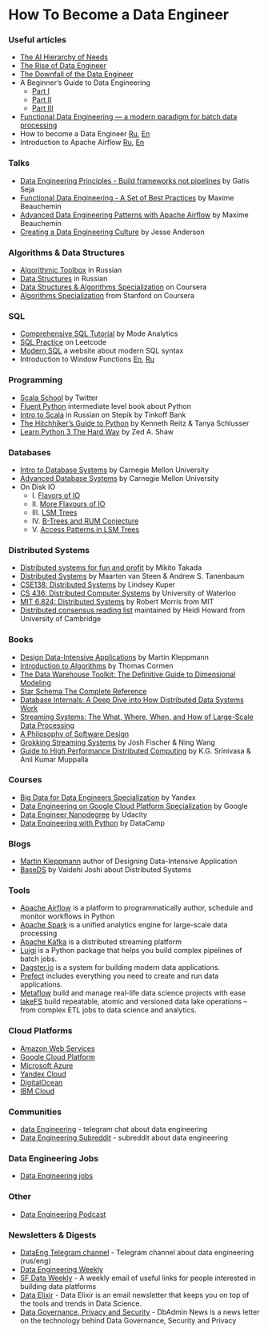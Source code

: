 # How To Become a Data Engineer

### Useful articles
- [The AI Hierarchy of Needs](https://hackernoon.com/the-ai-hierarchy-of-needs-18f111fcc007)
- [The Rise of Data Engineer](https://medium.freecodecamp.org/the-rise-of-the-data-engineer-91be18f1e603)
- [The Downfall of the Data Engineer](https://medium.com/@maximebeauchemin/the-downfall-of-the-data-engineer-5bfb701e5d6b)
- A Beginner’s Guide to Data Engineering
  - [Part I](https://medium.com/@rchang/a-beginners-guide-to-data-engineering-part-i-4227c5c457d7)
  - [Part II](https://medium.com/@rchang/a-beginners-guide-to-data-engineering-part-ii-47c4e7cbda71?source=---------5------------------)
  - [Part III](https://medium.com/@rchang/a-beginners-guide-to-data-engineering-the-series-finale-2cc92ff14b0?source=---------4------------------)
- [Functional Data Engineering — a modern paradigm for batch data processing](https://medium.com/@maximebeauchemin/functional-data-engineering-a-modern-paradigm-for-batch-data-processing-2327ec32c42a)
- How to become a Data Engineer [Ru](https://khashtamov.com/ru/data-engineer/), [En](https://khashtamov.com/en/how-to-become-a-data-engineer/)
- Introduction to Apache Airflow [Ru](https://khashtamov.com/ru/apache-airflow-introduction/?utm_source=github&utm_medium=dataeng-repository&utm_campaign=dataeng), [En](https://khashtamov.com/en/introduction-to-apache-airflow/)

### Talks
- [Data Engineering Principles - Build frameworks not pipelines](https://www.youtube.com/watch?v=pzfgbSfzhXg) by Gatis Seja
- [Functional Data Engineering - A Set of Best Practices](https://www.youtube.com/watch?v=4Spo2QRTz1k) by Maxime Beauchemin
- [Advanced Data Engineering Patterns with Apache Airflow](https://www.youtube.com/watch?v=Fvu2oFyFCT0) by Maxime Beauchemin
- [Creating a Data Engineering Culture](https://www.youtube.com/watch?v=VkeleGIUSM8) by Jesse Anderson

### Algorithms & Data Structures
- [Algorithmic Toolbox](https://stepik.org/course/217) in Russian
- [Data Structures](https://stepik.org/course/1547) in Russian
- [Data Structures & Algorithms Specialization](https://www.coursera.org/specializations/data-structures-algorithms) on Coursera
- [Algorithms Specialization](https://www.coursera.org/specializations/algorithms) from Stanford on Coursera

### SQL
- [Comprehensive SQL Tutorial](https://mode.com/sql-tutorial/introduction-to-sql/) by Mode Analytics
- [SQL Practice](https://leetcode.com/problemset/database/) on Leetcode
- [Modern SQL](https://modern-sql.com/) a website about modern SQL syntax
- Introduction to Window Functions [En](https://khashtamov.com/en/sql-window-functions/), [Ru](https://khashtamov.com/ru/window-functions-sql/)

### Programming
- [Scala School](https://twitter.github.io/scala_school/) by Twitter
- [Fluent Python](https://www.amazon.com/gp/product/1491946008/ref=as_li_tl?ie=UTF8&camp=1789&creative=9325&creativeASIN=1491946008&linkCode=as2&tag=adilkhash-20&linkId=8a663e966770c24874e323133cc7a005) intermediate level book about Python
- [Intro to Scala](https://stepik.org/course/16243) in Russian on Stepik by Tinkoff Bank
- [The Hitchhiker’s Guide to Python](https://docs.python-guide.org/) by Kenneth Reitz & Tanya Schlusser
- [Learn Python 3 The Hard Way](https://learnpythonthehardway.org/python3/) by Zed A. Shaw

### Databases
- [Intro to Database Systems](https://www.youtube.com/playlist?list=PLSE8ODhjZXjYutVzTeAds8xUt1rcmyT7x) by Carnegie Mellon University
- [Advanced Database Systems](https://www.youtube.com/playlist?list=PLSE8ODhjZXja7K1hjZ01UTVDnGQdx5v5U) by Carnegie Mellon University
- On Disk IO
  - I. [Flavors of IO](https://medium.com/databasss/on-disk-io-part-1-flavours-of-io-8e1ace1de017)
  - II. [More Flavours of IO](https://medium.com/databasss/on-disk-io-part-2-more-flavours-of-io-c945db3edb13)
  - III. [LSM Trees](https://medium.com/databasss/on-disk-io-part-3-lsm-trees-8b2da218496f)
  - IV. [B-Trees and RUM Conjecture](https://medium.com/databasss/on-disk-storage-part-4-b-trees-30791060741)
  - V. [Access Patterns in LSM Trees](https://medium.com/databasss/on-disk-io-access-patterns-in-lsm-trees-2ba8dffc05f9)

### Distributed Systems
- [Distributed systems for fun and profit](http://book.mixu.net/distsys/) by Mikito Takada
- [Distributed Systems](https://www.amazon.com/gp/product/1543057381/ref=as_li_tl?ie=UTF8&camp=1789&creative=9325&creativeASIN=1543057381&linkCode=as2&tag=adilkhash-20&linkId=721aedeb23c313bc46a92c134c5baafa) by Maarten van Steen & Andrew S. Tanenbaum
- [CSE138: Distributed Systems](https://www.youtube.com/playlist?list=PLNPUF5QyWU8O0Wd8QDh9KaM1ggsxspJ31) by Lindsey Kuper 
- [CS 436: Distributed Computer Systems](https://www.youtube.com/watch?v=w8KFPWkK0bI&list=PLawkBQ15NDEkDJ5IyLIJUTZ1rRM9YQq6N&index=2) by University of Waterloo 
- [MIT 6.824: Distributed Systems](https://www.youtube.com/playlist?list=PLrw6a1wE39_tb2fErI4-WkMbsvGQk9_UB) by Robert Morris from MIT
- [Distributed consensus reading list](https://github.com/heidi-ann/distributed-consensus-reading-list) maintained by Heidi Howard from University of Cambridge

### Books
- [Design Data-Intensive Applications](https://www.amazon.com/gp/product/1449373321/ref=as_li_tl?ie=UTF8&camp=1789&creative=9325&creativeASIN=1449373321&linkCode=as2&tag=adilkhash-20&linkId=e7e0e096aa5761066245eb90965ac849) by Martin Kleppmann
- [Introduction to Algorithms](https://www.amazon.com/gp/product/0262033844/ref=as_li_tl?ie=UTF8&camp=1789&creative=9325&creativeASIN=0262033844&linkCode=as2&tag=adilkhash-20&linkId=74742875db503b1a899ca35159749067) by Thomas Cormen
- [The Data Warehouse Toolkit: The Definitive Guide to Dimensional Modeling](https://www.amazon.com/gp/product/1118530802/ref=as_li_tl?ie=UTF8&tag=adilkhash-20&camp=1789&creative=9325&linkCode=as2&creativeASIN=1118530802&linkId=6ca865e8e9817dca57718bdbe5e52cd5)
- [Star Schema The Complete Reference](https://www.amazon.com/gp/product/0071744320/ref=as_li_tl?ie=UTF8&tag=adilkhash-20&camp=1789&creative=9325&linkCode=as2&creativeASIN=0071744320&linkId=2abf9ef1d327071f74f59c3659ed6223)
- [Database Internals: A Deep Dive into How Distributed Data Systems Work](https://www.amazon.com/gp/product/1492040347/ref=as_li_tl?ie=UTF8&camp=1789&creative=9325&creativeASIN=1492040347&linkCode=as2&tag=adilkhash-20&linkId=4a23dead1aeb11fd4debffb36487aa14)
- [Streaming Systems: The What, Where, When, and How of Large-Scale Data Processing](https://www.amazon.com/gp/product/1491983876/ref=as_li_tl?ie=UTF8&camp=1789&creative=9325&creativeASIN=1491983876&linkCode=as2&tag=adilkhash-20&linkId=9869047f1ac02b597d8a0e67fd29ad68)
- [A Philosophy of Software Design](https://www.amazon.com/gp/product/1732102201/ref=as_li_tl?ie=UTF8&camp=1789&creative=9325&creativeASIN=1732102201&linkCode=as2&tag=adilkhash-20&linkId=b020fab52fa5f1fed2191ea12e824468)
- [Grokking Streaming Systems](https://www.manning.com/books/grokking-streaming-systems) by Josh Fischer & Ning Wang
- [Guide to High Performance Distributed Computing](https://www.amazon.com/Guide-High-Performance-Distributed-Computing/dp/3319134965) by K.G. Srinivasa & Anil Kumar Muppalla

### Courses
- [Big Data for Data Engineers Specialization](https://www.coursera.org/specializations/big-data-engineering) by Yandex
- [Data Engineering on Google Cloud Platform Specialization](https://www.coursera.org/specializations/gcp-data-machine-learning) by Google
- [Data Engineer Nanodegree](https://udacity.com/course/data-engineer-nanodegree--nd027) by Udacity
- [Data Engineering with Python](https://www.datacamp.com/tracks/data-engineer-with-python) by DataCamp

### Blogs
- [Martin Kleppmann](https://martin.kleppmann.com/) author of Designing Data-Intensive Application
- [BaseDS](https://medium.com/baseds) by Vaidehi Joshi about Distributed Systems

### Tools
- [Apache Airflow](https://airflow.apache.org/) is a platform to programmatically author, schedule and monitor workflows in Python
- [Apache Spark](https://spark.apache.org/) is a unified analytics engine for large-scale data processing
- [Apache Kafka](https://kafka.apache.org/) is a distributed streaming platform
- [Luigi](https://luigi.readthedocs.io) is a Python package that helps you build complex pipelines of batch jobs. 
- [Dagster.io](https://docs.dagster.io) is a system for building modern data applications.
- [Prefect](https://prefect.io) includes everything you need to create and run data applications.
- [Metaflow](https://github.com/Netflix/metaflow) build and manage real-life data science projects with ease
- [lakeFS](https://github.com/treeverse/lakeFS) build repeatable, atomic and versioned data lake operations – from complex ETL jobs to data science and analytics.

### Cloud Platforms
- [Amazon Web Services](https://aws.amazon.com/)
- [Google Cloud Platform](https://cloud.google.com/gcp/)
- [Microsoft Azure](https://azure.microsoft.com)
- [Yandex Cloud](https://cloud.yandex.ru/)
- [DigitalOcean](https://m.do.co/c/e92056c9e79b)
- [IBM Cloud](https://www.ibm.com/cloud/)

### Communities
- [data Engineering](https://t.me/dataeng_chat) - telegram chat about data engineering
- [Data Engineering Subreddit](https://www.reddit.com/r/dataengineering/) - subreddit about data engineering

### Data Engineering Jobs
- [Data Engineering jobs](http://bit.ly/2vk0R86)

### Other
- [Data Engineering Podcast](https://www.dataengineeringpodcast.com/)

### Newsletters & Digests
- [DataEng Telegram channel](https://t.me/dataeng) - Telegram channel about data engineering (rus/eng)
- [Data Engineering Weekly](https://www.dataengineeringweekly.com/)
- [SF Data Weekly](http://weekly.sfdata.io) - A weekly email of useful links for people interested in building data platforms
- [Data Elixir](https://dataelixir.com/) - Data Elixir is an email newsletter that keeps you on top of the tools and trends in Data Science.
- [Data Governance, Privacy and Security](https://dbadmin.news/) - DbAdmin News is a news letter on the technology behind Data Governance, Security and Privacy
